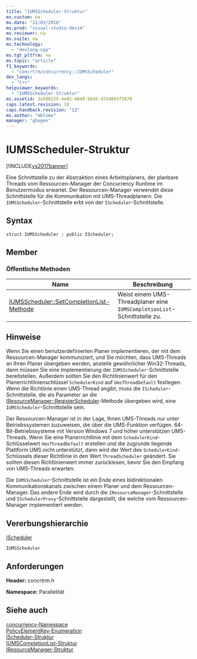 ```yaml
---
title: "IUMSScheduler-Struktur"
ms.custom: na
ms.date: "12/03/2016"
ms.prod: "visual-studio-dev14"
ms.reviewer: na
ms.suite: na
ms.technology: 
  - "devlang-cpp"
ms.tgt_pltfrm: na
ms.topic: "article"
f1_keywords: 
  - "concrtrm/concurrency::IUMSScheduler"
dev_langs: 
  - "C++"
helpviewer_keywords: 
  - "IUMSScheduler-Struktur"
ms.assetid: 3a500225-4e02-4849-bb56-d744865f5870
caps.latest.revision: 18
caps.handback.revision: "12"
ms.author: "mblome"
manager: "ghogen"
---
```

# IUMSScheduler-Struktur
[!INCLUDE[vs2017banner](../../../assembler/inline/includes/vs2017banner.md)]

Eine Schnittstelle zu der Abstraktion eines Arbeitsplaners, der planbare Threads vom Ressourcen\-Manager der Concurrency Runtime im Benutzermodus erwartet.  Der Ressourcen\-Manager verwendet diese Schnittstelle für die Kommunikation mit UMS\-Threadplanern.  Die `IUMSScheduler`\-Schnittstelle erbt von der `IScheduler`\-Schnittstelle.  
  
## Syntax  
  
```  
struct IUMSScheduler : public IScheduler;  
```  
  
## Member  
  
### Öffentliche Methoden  
  
|Name|**Beschreibung**|  
|----------|----------------------|  
|[IUMSScheduler::SetCompletionList\-Methode](../Topic/IUMSScheduler::SetCompletionList%20Method.md)|Weist einem UMS\-Threadplaner eine `IUMSCompletionList`\-Schnittstelle zu.|  
  
## Hinweise  
 Wenn Sie einen benutzerdefinierten Planer implementieren, der mit dem Ressourcen\-Manager kommuniziert, und Sie möchten, dass UMS\-Threads an Ihren Planer übergeben werden, anstelle gewöhnlicher Win32\-Threads, dann müssen Sie eine Implementierung der `IUMSScheduler`\-Schnittstelle bereitstellen.  Außerdem sollten Sie den Richtlinienwert für den Planerrichtlinienschlüssel `SchedulerKind` auf `UmsThreadDefault` festlegen.  Wenn die Richtlinie einen UMS\-Thread angibt, muss die `IScheduler`\-Schnittstelle, die als Parameter an die [IResourceManager::RegisterScheduler](../Topic/IResourceManager::RegisterScheduler%20Method.md)\-Methode übergeben wird, eine `IUMSScheduler`\-Schnittstelle sein.  
  
 Der Ressourcen\-Manager ist in der Lage, Ihnen UMS\-Threads nur unter Betriebssystemen zuzuweisen, die über die UMS\-Funktion verfügen. 64\-Bit\-Betriebssysteme mit Version Windows 7 und höher unterstützen UMS\-Threads.  Wenn Sie eine Planerrichtlinie mit dem `SchedulerKind`\-Schlüsselwert `UmsThreadDefault` erstellen und die zugrunde liegende Plattform UMS nicht unterstützt, dann wird der Wert des `SchedulerKind`\-Schlüssels dieser Richtlinie in den Wert `ThreadScheduler` geändert.  Sie sollten diesen Richtlinienwert immer zurücklesen, bevor Sie den Empfang von UMS\-Threads erwarten.  
  
 Die `IUMSScheduler`\-Schnittstelle ist ein Ende eines bidirektionalen Kommunikationskanals zwischen einem Planer und dem Ressourcen\-Manager.  Das andere Ende wird durch die `IResourceManager`\-Schnittstelle und `ISchedulerProxy`\-Schnittstelle dargestellt, die welche vom Ressourcen\-Manager implementiert werden.  
  
## Vererbungshierarchie  
 [IScheduler](../../../parallel/concrt/reference/ischeduler-structure.md)  
  
 `IUMSScheduler`  
  
## Anforderungen  
 **Header:** concrtrm.h  
  
 **Namespace:** Parallelität  
  
## Siehe auch  
 [concurrency\-Namespace](../../../parallel/concrt/reference/concurrency-namespace.md)   
 [PolicyElementKey\-Enumeration](../Topic/PolicyElementKey%20Enumeration.md)   
 [IScheduler\-Struktur](../../../parallel/concrt/reference/ischeduler-structure.md)   
 [IUMSCompletionList\-Struktur](../../../parallel/concrt/reference/iumscompletionlist-structure.md)   
 [IResourceManager\-Struktur](../../../parallel/concrt/reference/iresourcemanager-structure.md)